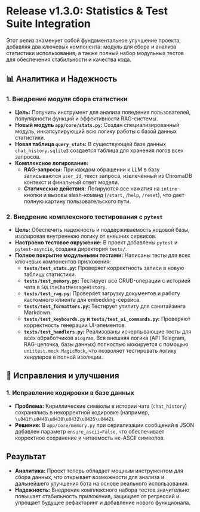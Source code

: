 # Release v1.3.0: Statistics & Test Suite Integration

Этот релиз знаменует собой фундаментальное улучшение проекта, добавляя два ключевых компонента: модуль для сбора и анализа статистики использования, а также полный набор модульных тестов для обеспечения стабильности и качества кода.

## 📊 Аналитика и Надежность

### 1. Внедрение модуля сбора статистики
*   **Цель:** Получить инструмент для анализа поведения пользователей, популярности функций и эффективности RAG-системы.
*   **Новый модуль `app/core/stats.py`:** Создан специализированный модуль, инкапсулирующий всю логику работы с базой данных статистики.
*   **Новая таблица `query_stats`:** В существующей базе данных `chat_history.sqlite3` создается таблица для хранения логов всех запросов.
*   **Комплексное логирование:**
    *   **RAG-запросы:** При каждом обращении к LLM в базу записываются `user_id`, текст запроса, извлеченный из ChromaDB контекст и финальный ответ модели.
    *   **Статические действия:** Логируются все нажатия на `inline`-кнопки и вызовы slash-команд (`/start`, `/help`, `/reset`), что дает полную картину пользовательского пути.

### 2. Внедрение комплексного тестирования с `pytest`
*   **Цель:** Обеспечить надежность и поддерживаемость кодовой базы, изолировав внутреннюю логику от внешних сервисов.
*   **Настроено тестовое окружение:** В проект добавлены `pytest` и `pytest-asyncio`, создана директория `tests/`.
*   **Полное покрытие модульными тестами:** Написаны тесты для всех ключевых компонентов приложения:
    *   **`tests/test_stats.py`:** Проверяет корректность записи в новую таблицу статистики.
    *   **`tests/test_memory.py`:** Тестирует все CRUD-операции с историей чата в `SQLiteChatMessageHistory`.
    *   **`tests/test_rag.py`:** Проверяет загрузку документов и работу кастомного клиента для embedding-сервиса.
    *   **`tests/test_formatters.py`:** Тестирует утилиту для санитайзинга Markdown.
    *   **`tests/test_keyboards.py` и `tests/test_ui_commands.py`:** Проверяют корректность генерации UI-элементов.
    *   **`tests/test_handlers.py`:** Реализованы исчерпывающие тесты для всех обработчиков `aiogram`. Вся внешняя логика (API Telegram, RAG-цепочка, базы данных) полностью мокируется с помощью `unittest.mock.MagicMock`, что позволяет тестировать логику хендлеров в полной изоляции.

## 🐛 Исправления и улучшения

### 1. Исправление кодировки в базе данных
*   **Проблема:** Кириллические символы в истории чата (`chat_history`) сохранялись в некорректной кодировке (например, `\u041f\u0440\u0438\u0432\u0435\u0442`).
*   **Решение:** В `app/core/memory.py` при сериализации сообщений в JSON добавлен параметр `ensure_ascii=False`, что обеспечивает корректное сохранение и читаемость не-ASCII символов.

## Результат

*   **Аналитика:** Проект теперь обладает мощным инструментом для сбора данных, что открывает возможности для анализа и дальнейшего улучшения бота на основе реального использования.
*   **Надежность:** Внедрение комплексного набора тестов значительно повышает стабильность приложения, защищает от регрессий и упрощает будущее рефакторинг и добавление нового функционала.